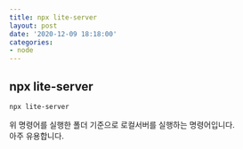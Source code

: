 ```yaml
---
title: npx lite-server
layout: post
date: '2020-12-09 18:18:00'
categories:
- node
---
```


## npx lite-server

```bash
npx lite-server
```

위 명령어를 실행한 폴더 기준으로 로컬서버를 실행하는 명령어입니다.  
아주 유용합니다.
